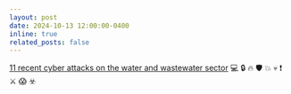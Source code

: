 ```yaml
---
layout: post
date: 2024-10-13 12:00:00-0400
inline: true
related_posts: false
---
```


[11 recent cyber attacks on the water and wastewater sector](https://wisdiam.com/publications/recent-cyber-attacks-water-wastewater/) :computer: :lock: :fire: :shield: :boom: :skull: :exclamation: :crossed_swords: :scream: :biohazard:
